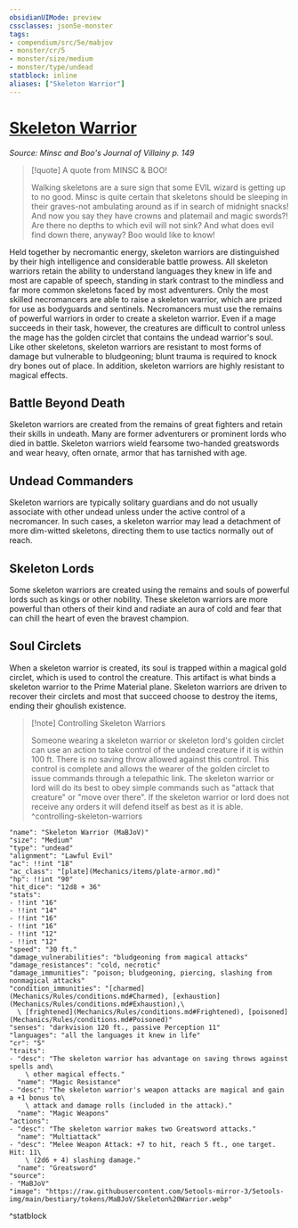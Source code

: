```yaml
---
obsidianUIMode: preview
cssclasses: json5e-monster
tags:
- compendium/src/5e/mabjov
- monster/cr/5
- monster/size/medium
- monster/type/undead
statblock: inline
aliases: ["Skeleton Warrior"]
---
```

# [Skeleton Warrior](Mechanics\bestiary\undead/skeleton-warrior-mabjov.md)
*Source: Minsc and Boo's Journal of Villainy p. 149*  

> [!quote] A quote from MINSC & BOO!  
> 
> Walking skeletons are a sure sign that some EVIL wizard is getting up to no good. Minsc is quite certain that skeletons should be sleeping in their graves-not ambulating around as if in search of midnight snacks! And now you say they have crowns and platemail and magic swords?! Are there no depths to which evil will not sink? And what does evil find down there, anyway? Boo would like to know!

Held together by necromantic energy, skeleton warriors are distinguished by their high intelligence and considerable battle prowess. All skeleton warriors retain the ability to understand languages they knew in life and most are capable of speech, standing in stark contrast to the mindless and far more common skeletons faced by most adventurers. Only the most skilled necromancers are able to raise a skeleton warrior, which are prized for use as bodyguards and sentinels. Necromancers must use the remains of powerful warriors in order to create a skeleton warrior. Even if a mage succeeds in their task, however, the creatures are difficult to control unless the mage has the golden circlet that contains the undead warrior's soul. Like other skeletons, skeleton warriors are resistant to most forms of damage but vulnerable to bludgeoning; blunt trauma is required to knock dry bones out of place. In addition, skeleton warriors are highly resistant to magical effects.

## Battle Beyond Death

Skeleton warriors are created from the remains of great fighters and retain their skills in undeath. Many are former adventurers or prominent lords who died in battle. Skeleton warriors wield fearsome two-handed greatswords and wear heavy, often ornate, armor that has tarnished with age.

## Undead Commanders

Skeleton warriors are typically solitary guardians and do not usually associate with other undead unless under the active control of a necromancer. In such cases, a skeleton warrior may lead a detachment of more dim-witted skeletons, directing them to use tactics normally out of reach.

## Skeleton Lords

Some skeleton warriors are created using the remains and souls of powerful lords such as kings or other nobility. These skeleton warriors are more powerful than others of their kind and radiate an aura of cold and fear that can chill the heart of even the bravest champion.

## Soul Circlets

When a skeleton warrior is created, its soul is trapped within a magical gold circlet, which is used to control the creature. This artifact is what binds a skeleton warrior to the Prime Material plane. Skeleton warriors are driven to recover their circlets and most that succeed choose to destroy the items, ending their ghoulish existence.

> [!note] Controlling Skeleton Warriors
> 
> Someone wearing a skeleton warrior or skeleton lord's golden circlet can use an action to take control of the undead creature if it is within 100 ft. There is no saving throw allowed against this control. This control is complete and allows the wearer of the golden circlet to issue commands through a telepathic link. The skeleton warrior or lord will do its best to obey simple commands such as "attack that creature" or "move over there". If the skeleton warrior or lord does not receive any orders it will defend itself as best as it is able.
^controlling-skeleton-warriors

```statblock
"name": "Skeleton Warrior (MaBJoV)"
"size": "Medium"
"type": "undead"
"alignment": "Lawful Evil"
"ac": !!int "18"
"ac_class": "[plate](Mechanics/items/plate-armor.md)"
"hp": !!int "90"
"hit_dice": "12d8 + 36"
"stats":
- !!int "16"
- !!int "14"
- !!int "16"
- !!int "16"
- !!int "12"
- !!int "12"
"speed": "30 ft."
"damage_vulnerabilities": "bludgeoning from magical attacks"
"damage_resistances": "cold, necrotic"
"damage_immunities": "poison; bludgeoning, piercing, slashing from nonmagical attacks"
"condition_immunities": "[charmed](Mechanics/Rules/conditions.md#Charmed), [exhaustion](Mechanics/Rules/conditions.md#Exhaustion),\
  \ [frightened](Mechanics/Rules/conditions.md#Frightened), [poisoned](Mechanics/Rules/conditions.md#Poisoned)"
"senses": "darkvision 120 ft., passive Perception 11"
"languages": "all the languages it knew in life"
"cr": "5"
"traits":
- "desc": "The skeleton warrior has advantage on saving throws against spells and\
    \ other magical effects."
  "name": "Magic Resistance"
- "desc": "The skeleton warrior's weapon attacks are magical and gain a +1 bonus to\
    \ attack and damage rolls (included in the attack)."
  "name": "Magic Weapons"
"actions":
- "desc": "The skeleton warrior makes two Greatsword attacks."
  "name": "Multiattack"
- "desc": "Melee Weapon Attack: +7 to hit, reach 5 ft., one target. Hit: 11\
    \ (2d6 + 4) slashing damage."
  "name": "Greatsword"
"source":
- "MaBJoV"
"image": "https://raw.githubusercontent.com/5etools-mirror-3/5etools-img/main/bestiary/tokens/MaBJoV/Skeleton%20Warrior.webp"
```
^statblock